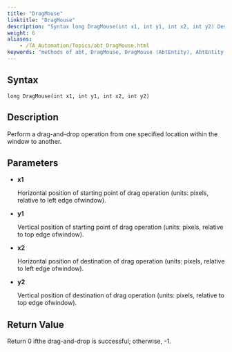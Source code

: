 ```yaml
--- 
title: "DragMouse"
linktitle: "DragMouse"
description: "Syntax long DragMouse(int x1, int y1, int x2, int y2) Description Perform a drag-and-drop operation from one specified location within the window to another. Parameters x1 Horizontal position of ..."
weight: 6
aliases: 
    - /TA_Automation/Topics/abt_DragMouse.html
keywords: "methods of abt, DragMouse, DragMouse (AbtEntity), AbtEntity, dragmouse, abtentity dragmouse, mouse drag, drag and drop in the same window"
---
```


## Syntax

`long DragMouse(int x1, int y1, int x2, int y2)`

## Description

Perform a drag-and-drop operation from one specified location within the window to another.

## Parameters

-   **x1**

    Horizontal position of starting point of drag operation \(units: pixels, relative to left edge ofwindow\).

-   **y1**

    Vertical position of starting point of drag operation \(units: pixels, relative to top edge ofwindow\).

-   **x2**

    Horizontal position of destination of drag operation \(units: pixels, relative to left edge ofwindow\).

-   **y2**

    Vertical position of destination of drag operation \(units: pixels, relative to top edge ofwindow\).


## Return Value

Return 0 ifthe drag-and-drop is successful; otherwise, -1.





